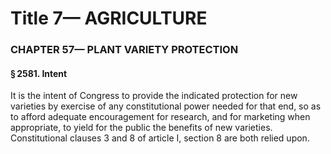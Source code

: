 
# Title 7— AGRICULTURE
### CHAPTER 57— PLANT VARIETY PROTECTION
#### § 2581. Intent

It is the intent of Congress to provide the indicated protection for new varieties by exercise of any constitutional power needed for that end, so as to afford adequate encouragement for research, and for marketing when appropriate, to yield for the public the benefits of new varieties. Constitutional clauses 3 and 8 of article I, section 8 are both relied upon.
